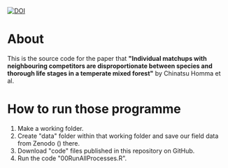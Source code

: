 [![DOI](https://zenodo.org/badge/R_kgDOL74-7w.svg)](https://zenodo.org/badge/latestdoi/R_kgDOL74-7w)

# About
This is the source code for the paper that **"Individual matchups with neighbouring competitors are disproportionate between species and thorough life stages in a temperate mixed forest"** by Chinatsu Homma et al.

# How to run those programme
1. Make a working folder.
2. Create "data" folder within that working folder and save our field data from Zenodo () there.
3. Download "code" files published in this repository on GitHub.
4. Run the code "00RunAllProcesses.R".
